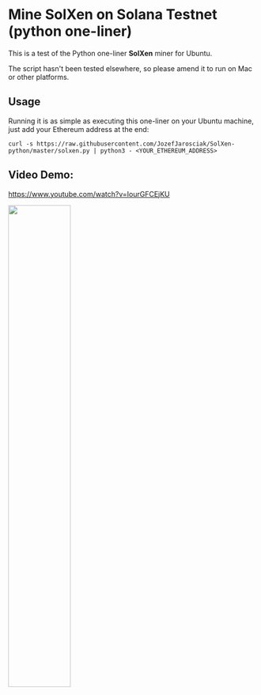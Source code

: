 # Mine SolXen on Solana Testnet (python one-liner)

This is a test of the Python one-liner **SolXen** miner for Ubuntu. 

The script hasn't been tested elsewhere, so please amend it to run on Mac or other platforms.


## Usage
Running it is as simple as executing this one-liner on your Ubuntu machine, just add your Ethereum address at the end:


```curl -s https://raw.githubusercontent.com/JozefJarosciak/SolXen-python/master/solxen.py | python3 - <YOUR_ETHEREUM_ADDRESS>```


## Video Demo:

https://www.youtube.com/watch?v=IourGFCEjKU

[<img src="https://i9.ytimg.com/vi_webp/IourGFCEjKU/mq3.webp?sqp=CODGwbEG-oaymwEmCMACELQB8quKqQMa8AEB-AH-CYAC0AWKAgwIABABGDggSyh_MA8=&rs=AOn4CLC7ldzT1SqwWbWMOhRF4JXC3vv97Q" width="50%">](https://youtu.be/IourGFCEjKU)
